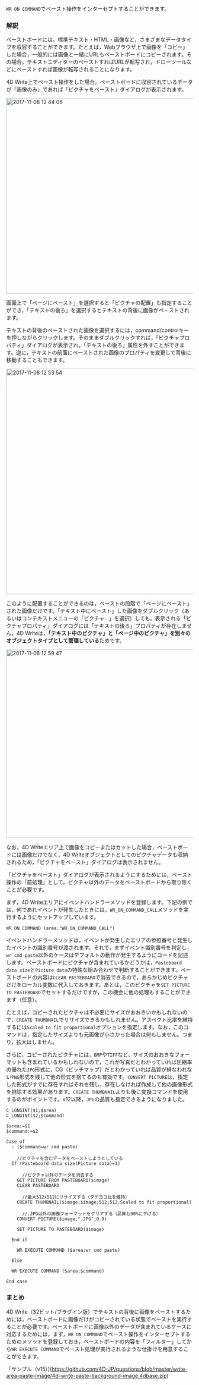 ``WR ON COMMAND``でペースト操作をインターセプトすることができます。

### 解説

ペーストボードには，標準テキスト・HTML・画像など，さまざまなデータタイプを収容することができます。たとえば，Webブラウザ上で画像を「コピー」した場合，一般的には画像と一緒にURLもペーストボードにコピーされます。その場合，テキストエディターのペーストすればURLが転写され，ドローツールなどにペーストすれば画像が転写されることになります。

4D Write上でペースト操作をした場合，ペーストボードに収容されているデータが「画像のみ」であれば「ピクチャをペースト」ダイアログが表示されます。

<img width="526" alt="2017-11-08 12 44 06" src="https://user-images.githubusercontent.com/10509075/32531738-fc017916-c488-11e7-833d-348e396aa050.png">

画面上で「ページにペースト」を選択すると「ピクチャの配置」も指定することができ，「テキストの後ろ」を選択するとテキストの背後に画像がペーストされます。

テキストの背後のペーストされた画像を選択するには，command/controlキーを押しながらクリックします。そのままダブルクリックすれば，「ピクチャプロパティ」ダイアログが表示され，「テキストの後ろ」属性を外すことができます。逆に，テキストの前面にペーストされた画像のプロパティを変更して背後に移動することもできます。

<img width="607" alt="2017-11-08 12 53 54" src="https://user-images.githubusercontent.com/10509075/32531756-1961ad14-c489-11e7-8f21-16356246e5a4.png">

このように配置することができるのは，ペーストの段階で「ページにペースト」された画像だけです。「テキスト中にペースト」した画像をダブルクリック（あるいはコンテキストメニューの「ピクチャ...」を選択）しても，表示される「ピクチャプロパティ」ダイアログには「テキストの後ろ」プロパティが存在しません。4D Writeは，**「テキスト中のピクチャ」と「ページ中のピクチャ」を別々のオブジェクトタイプとして管理している**ためです。

<img width="508" alt="2017-11-08 12 59 47" src="https://user-images.githubusercontent.com/10509075/32531767-286e1fe0-c489-11e7-8eba-4911a2558fd7.png">

なお，4D Writeエリア上で画像をコピーまたはカットした場合，ペーストボードには画像だけでなく，4D Writeオブジェクトとしてのピクチャデータも収納されるため，「ピクチャをペースト」ダイアログは表示されません。

「ピクチャをペースト」ダイアログが表示されるようにするためには，ペースト操作の「前処理」として，ピクチャ以外のデータをペーストボードから取り除くことが必要です。

まず，4D Writeエリアにイベントハンドラーメソッドを登録します。下記の例では，何であれイベントが発生したときには，``WR_ON_COMMAND_CALL``メソッドを実行するようにセットアップしています。

```
WR ON COMMAND (area;"WR_ON_COMMAND_CALL")
```

イベントハンドラーメソッドは，イベントが発生したエリアの参照番号と発生したイベントの識別番号が渡されます。それで，まずイベント識別番号を判定し，``wr cmd paste``以外のケースはデフォルトの動作が発生するようにコードを記述します。ペーストボードにピクチャが含まれているかどうかは，``Pasteboard data size``と``Picture data``の特殊な組み合わせで判断することができます。ペーストボードの内容は``CLEAR PASTEBOARD``で消去できるので，あらかじめピクチャだけをローカル変数に代入しておきます。あとは，このピクチャを``SET PICTURE TO PASTEBOARD``でセットするだけですが，この機会に他の処理もすることができます（任意）。

たとえば，コピーされたピクチャは不必要にサイズがおおきいかもしれないので，``CREATE THUMBNAIL``でリサイズできるかもしれません。アスペクト比率を維持するには``Scaled to fit proportional``オプションを指定します。なお，このコマンドは，指定したサイズよりも元画像が小さかった場合は何もしません。つまり，拡大はしません。

さらに，コピーされたピクチャには，``BMP``や``TIFF``など，サイズのおおきなフォーマットも含まれているかもしれないので，これが写真だとわかっていれば圧縮率の優れた``JPG``形式に，CG（ビッチマップ）だとわかっていれば品質が損なわれない``PNG``形式を残して他の形式を捨てるのも有効です。``CONVERT PICTURE``は，指定した形式がすでに存在すればそれを残し，存在しなければ作成して他の画像形式を排除する効果があります。``CREATE THUMBNAIL``よりも後に変換コマンドを使用するのがポイントです。v12以降，``JPG``の品質も指定できるようになりました。

```
C_LONGINT($1;$area)
C_LONGINT($2;$command)

$area:=$1
$command:=$2

Case of 
  : ($command=wr cmd paste)

    //ピクチャを含むデータをペーストしようとしている
  If (Pasteboard data size(Picture data)=1)

      //ピクチャ以外のデータを消去する
    GET PICTURE FROM PASTEBOARD($image)
    CLEAR PASTEBOARD

      //最大512x512にリサイズする（タテヨコ比を維持）
    CREATE THUMBNAIL($image;$image;512;512;Scaled to fit proportional)

      //.JPG以外の画像フォーマットをクリアする（品質も90%に下げる）
    CONVERT PICTURE($image;".JPG";0.9)

    SET PICTURE TO PASTEBOARD($image)

  End if 

    WR EXECUTE COMMAND ($area;wr cmd paste)

  Else 

  WR EXECUTE COMMAND ($area;$command)

End case 
```

### まとめ

4D Write（32ビット/プラグイン版）でテキストの背後に画像をペーストするためには，ペーストボードに画像だけがコピーされている状態でペーストを実行することが必要です。ペーストボードに画像以外のデータが含まれているケースに対応するためには，まず，``WR ON COMMAND``でペースト操作をインターセプトするためのメソッドを登録しておき，ペーストボードの内容を「フィルター」してから``WR EXECUTE COMMAND``でペースト処理が実行されるような仕掛けを用意することができます。

「サンプル（v15）](https://github.com/4D-JP/questions/blob/master/write-area-paste-image/4d-write-paste-background-image.4dbase.zip)
